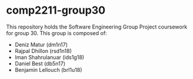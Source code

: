 # comp2211-group30

This repository holds the Software Engineering Group Project coursework for group 30. This group is composed of:
- Deniz Matur (dm1n17)
- Rajpal Dhillon (rsd1n18)
- Iman Shahrulanuar (ids1g18)
- Daniel Best (db5n17)
- Benjamin Lellouch (brl1u18)
